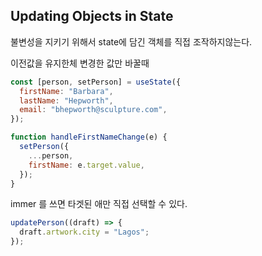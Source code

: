 ## Updating Objects in State

불변성을 지키기 위해서 state에 담긴 객체를 직접 조작하지않는다.

이전값을 유지한체 변경한 값만 바꿀때

```jsx
const [person, setPerson] = useState({
  firstName: "Barbara",
  lastName: "Hepworth",
  email: "bhepworth@sculpture.com",
});

function handleFirstNameChange(e) {
  setPerson({
    ...person,
    firstName: e.target.value,
  });
}
```

immer 를 쓰면 타겟된 애만 직접 선택할 수 있다.

```jsx
updatePerson((draft) => {
  draft.artwork.city = "Lagos";
});
```
